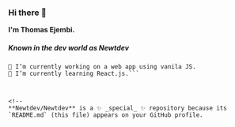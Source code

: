### Hi there 👋
**I'm Thomas Ejembi.**
##### Known in the dev world as Newtdev

```
🔭 I’m currently working on a web app using vanila JS.
🌱 I’m currently learning React.js.```



<!--
**Newtdev/Newtdev** is a ✨ _special_ ✨ repository because its `README.md` (this file) appears on your GitHub profile.

